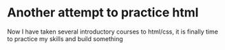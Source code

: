 <h1>Another attempt to practice html </h1>
<p>Now I have taken several introductory courses to html/css, it is finally time to practice my skills and build something</p>
